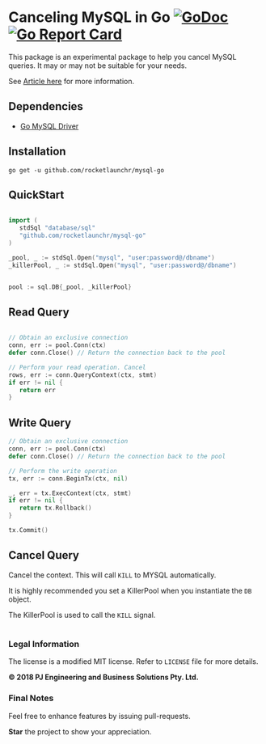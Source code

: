 Canceling MySQL in Go [![GoDoc](http://godoc.org/github.com/rocketlaunchr/mysql-go?status.svg)](http://godoc.org/github.com/rocketlaunchr/mysql-go) [![Go Report Card](https://goreportcard.com/badge/github.com/rocketlaunchr/mysql-go)](https://goreportcard.com/report/github.com/rocketlaunchr/mysql-go)
===============

This package is an experimental package to help you cancel MySQL queries.
It may or may not be suitable for your needs.

See [Article here](https://medium.com/@rocketlaunchr.cloud/canceling-mysql-in-go-827ed8f83b30) for more information.

## Dependencies

* [Go MySQL Driver](https://github.com/go-sql-driver/mysql)

## Installation

```
go get -u github.com/rocketlaunchr/mysql-go
```

## QuickStart

```go

import (
   stdSql "database/sql"
   "github.com/rocketlaunchr/mysql-go"
)

_pool, _ := stdSql.Open("mysql", "user:password@/dbname")
_killerPool, _ := stdSql.Open("mysql", "user:password@/dbname")


pool := sql.DB{_pool, _killerPool}

```

## Read Query

```go

// Obtain an exclusive connection
conn, err := pool.Conn(ctx)
defer conn.Close() // Return the connection back to the pool

// Perform your read operation. Cancel
rows, err := conn.QueryContext(ctx, stmt)
if err != nil {
   return err
}

```

## Write Query

```go
// Obtain an exclusive connection
conn, err := pool.Conn(ctx)
defer conn.Close() // Return the connection back to the pool

// Perform the write operation
tx, err := conn.BeginTx(ctx, nil)

_, err = tx.ExecContext(ctx, stmt)
if err != nil {
   return tx.Rollback()
}

tx.Commit()
```

## Cancel Query

Cancel the context. This will call `KILL` to MYSQL automatically.

It is highly recommended you set a KillerPool when you instantiate the `DB` object.

The KillerPool is used to call the `KILL` signal.


#

### Legal Information

The license is a modified MIT license. Refer to `LICENSE` file for more details.

**© 2018 PJ Engineering and Business Solutions Pty. Ltd.**

### Final Notes

Feel free to enhance features by issuing pull-requests.

**Star** the project to show your appreciation.
